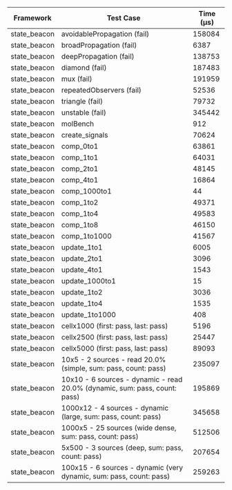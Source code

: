 | Framework | Test Case | Time (μs) |
| --- | --- | --- |
| state_beacon | avoidablePropagation (fail) | 158084 |
| state_beacon | broadPropagation (fail) | 6387 |
| state_beacon | deepPropagation (fail) | 138753 |
| state_beacon | diamond (fail) | 187483 |
| state_beacon | mux (fail) | 191959 |
| state_beacon | repeatedObservers (fail) | 52536 |
| state_beacon | triangle (fail) | 79732 |
| state_beacon | unstable (fail) | 345442 |
| state_beacon | molBench | 912 |
| state_beacon | create_signals | 70624 |
| state_beacon | comp_0to1 | 63861 |
| state_beacon | comp_1to1 | 64031 |
| state_beacon | comp_2to1 | 48145 |
| state_beacon | comp_4to1 | 16864 |
| state_beacon | comp_1000to1 | 44 |
| state_beacon | comp_1to2 | 49371 |
| state_beacon | comp_1to4 | 49583 |
| state_beacon | comp_1to8 | 46150 |
| state_beacon | comp_1to1000 | 41567 |
| state_beacon | update_1to1 | 6005 |
| state_beacon | update_2to1 | 3096 |
| state_beacon | update_4to1 | 1543 |
| state_beacon | update_1000to1 | 15 |
| state_beacon | update_1to2 | 3036 |
| state_beacon | update_1to4 | 1535 |
| state_beacon | update_1to1000 | 408 |
| state_beacon | cellx1000 (first: pass, last: pass) | 5196 |
| state_beacon | cellx2500 (first: pass, last: pass) | 25447 |
| state_beacon | cellx5000 (first: pass, last: pass) | 89093 |
| state_beacon | 10x5 - 2 sources - read 20.0% (simple, sum: pass, count: pass) | 235097 |
| state_beacon | 10x10 - 6 sources - dynamic - read 20.0% (dynamic, sum: pass, count: pass) | 195869 |
| state_beacon | 1000x12 - 4 sources - dynamic (large, sum: pass, count: pass) | 345658 |
| state_beacon | 1000x5 - 25 sources (wide dense, sum: pass, count: pass) | 512506 |
| state_beacon | 5x500 - 3 sources (deep, sum: pass, count: pass) | 207654 |
| state_beacon | 100x15 - 6 sources - dynamic (very dynamic, sum: pass, count: pass) | 259263 |
